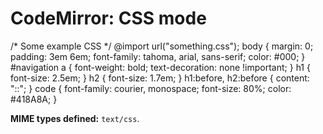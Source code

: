 CodeMirror: CSS mode
====================

/\* Some example CSS \*/ @import url("something.css"); body { margin: 0; padding: 3em 6em; font-family: tahoma, arial, sans-serif; color: \#000; } \#navigation a { font-weight: bold; text-decoration: none !important; } h1 { font-size: 2.5em; } h2 { font-size: 1.7em; } h1:before, h2:before { content: "::"; } code { font-family: courier, monospace; font-size: 80%; color: \#418A8A; }

**MIME types defined:** `text/css`.
